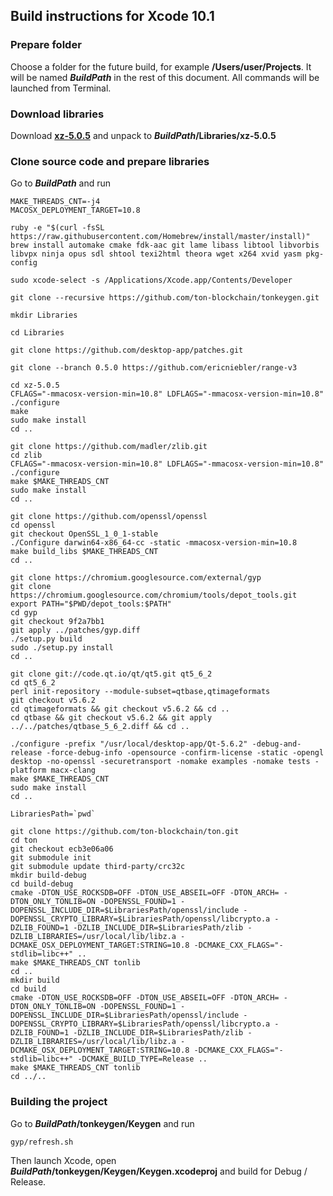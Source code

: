 ## Build instructions for Xcode 10.1

### Prepare folder

Choose a folder for the future build, for example **/Users/user/Projects**. It will be named ***BuildPath*** in the rest of this document. All commands will be launched from Terminal.


### Download libraries

Download [**xz-5.0.5**](http://tukaani.org/xz/xz-5.0.5.tar.gz) and unpack to ***BuildPath*/Libraries/xz-5.0.5**
### Clone source code and prepare libraries

Go to ***BuildPath*** and run

    MAKE_THREADS_CNT=-j4
    MACOSX_DEPLOYMENT_TARGET=10.8

    ruby -e "$(curl -fsSL https://raw.githubusercontent.com/Homebrew/install/master/install)"
    brew install automake cmake fdk-aac git lame libass libtool libvorbis libvpx ninja opus sdl shtool texi2html theora wget x264 xvid yasm pkg-config

    sudo xcode-select -s /Applications/Xcode.app/Contents/Developer

    git clone --recursive https://github.com/ton-blockchain/tonkeygen.git

    mkdir Libraries
    
    cd Libraries

    git clone https://github.com/desktop-app/patches.git

    git clone --branch 0.5.0 https://github.com/ericniebler/range-v3

    cd xz-5.0.5
    CFLAGS="-mmacosx-version-min=10.8" LDFLAGS="-mmacosx-version-min=10.8" ./configure
    make
    sudo make install
    cd ..

    git clone https://github.com/madler/zlib.git
    cd zlib
    CFLAGS="-mmacosx-version-min=10.8" LDFLAGS="-mmacosx-version-min=10.8" ./configure
    make $MAKE_THREADS_CNT
    sudo make install
    cd ..

    git clone https://github.com/openssl/openssl
    cd openssl
    git checkout OpenSSL_1_0_1-stable
    ./Configure darwin64-x86_64-cc -static -mmacosx-version-min=10.8
    make build_libs $MAKE_THREADS_CNT
    cd ..

    git clone https://chromium.googlesource.com/external/gyp
    git clone https://chromium.googlesource.com/chromium/tools/depot_tools.git
    export PATH="$PWD/depot_tools:$PATH"
    cd gyp
    git checkout 9f2a7bb1
    git apply ../patches/gyp.diff
    ./setup.py build
    sudo ./setup.py install
    cd ..

    git clone git://code.qt.io/qt/qt5.git qt5_6_2
    cd qt5_6_2
    perl init-repository --module-subset=qtbase,qtimageformats
    git checkout v5.6.2
    cd qtimageformats && git checkout v5.6.2 && cd ..
    cd qtbase && git checkout v5.6.2 && git apply ../../patches/qtbase_5_6_2.diff && cd ..

    ./configure -prefix "/usr/local/desktop-app/Qt-5.6.2" -debug-and-release -force-debug-info -opensource -confirm-license -static -opengl desktop -no-openssl -securetransport -nomake examples -nomake tests -platform macx-clang
    make $MAKE_THREADS_CNT
    sudo make install
    cd ..

    LibrariesPath=`pwd`

    git clone https://github.com/ton-blockchain/ton.git
    cd ton
    git checkout ecb3e06a06
    git submodule init
    git submodule update third-party/crc32c
    mkdir build-debug
    cd build-debug
    cmake -DTON_USE_ROCKSDB=OFF -DTON_USE_ABSEIL=OFF -DTON_ARCH= -DTON_ONLY_TONLIB=ON -DOPENSSL_FOUND=1 -DOPENSSL_INCLUDE_DIR=$LibrariesPath/openssl/include -DOPENSSL_CRYPTO_LIBRARY=$LibrariesPath/openssl/libcrypto.a -DZLIB_FOUND=1 -DZLIB_INCLUDE_DIR=$LibrariesPath/zlib -DZLIB_LIBRARIES=/usr/local/lib/libz.a -DCMAKE_OSX_DEPLOYMENT_TARGET:STRING=10.8 -DCMAKE_CXX_FLAGS="-stdlib=libc++" ..
    make $MAKE_THREADS_CNT tonlib
    cd ..
    mkdir build
    cd build
    cmake -DTON_USE_ROCKSDB=OFF -DTON_USE_ABSEIL=OFF -DTON_ARCH= -DTON_ONLY_TONLIB=ON -DOPENSSL_FOUND=1 -DOPENSSL_INCLUDE_DIR=$LibrariesPath/openssl/include -DOPENSSL_CRYPTO_LIBRARY=$LibrariesPath/openssl/libcrypto.a -DZLIB_FOUND=1 -DZLIB_INCLUDE_DIR=$LibrariesPath/zlib -DZLIB_LIBRARIES=/usr/local/lib/libz.a -DCMAKE_OSX_DEPLOYMENT_TARGET:STRING=10.8 -DCMAKE_CXX_FLAGS="-stdlib=libc++" -DCMAKE_BUILD_TYPE=Release ..
    make $MAKE_THREADS_CNT tonlib
    cd ../..

### Building the project

Go to ***BuildPath*/tonkeygen/Keygen** and run

    gyp/refresh.sh

Then launch Xcode, open ***BuildPath*/tonkeygen/Keygen/Keygen.xcodeproj** and build for Debug / Release.
